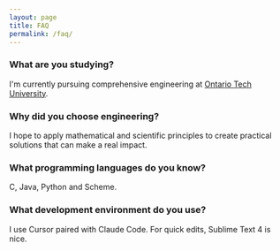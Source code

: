 ```yaml
---
layout: page
title: FAQ
permalink: /faq/
---
```


### What are you studying?
I'm currently pursuing comprehensive engineering at [Ontario Tech University](https://ontariotechu.ca). 

### Why did you choose engineering?
I hope to apply mathematical and scientific principles to create practical solutions that can make a real impact.

### What programming languages do you know?
C, Java, Python and Scheme. 

### What development environment do you use?
I use Cursor paired with Claude Code. For quick edits, Sublime Text 4 is nice.
